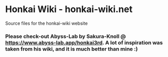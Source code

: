 # Honkai Wiki - honkai-wiki.net

Source files for the honkai-wiki website

### Please check-out Abyss-Lab by Sakura-Knoll @ https://www.abyss-lab.app/honkai3rd. A lot of inspiration was taken from his wiki, and it is much better than mine :)
